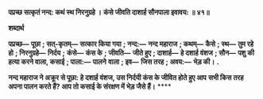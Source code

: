 **पप्रच्छ सत्कृतं नन्द: कथं स्थ निरनुग्रहे ।** **कंसे जीवति दाशार्ह सौनपाला इवावय: ॥ ४१॥** 

**शब्दार्थ** 

**पप्रच्छ—** **पूछा** **; सत्-कृतम्—** **सत्कार किया गया** **; नन्द:—** **नन्द महाराज** **; कथम्—** **कैसे** **; स्थ—** **तुम रहे हो** **; निरनुग्रहे—** **निर्दय** **;** **कंसे—** **कंस के** **; जीवति—** **जीते हुए** **; दाशार्ह—** **हे दशार्ह वंशज** **; सौन—** **पशु की हत्या करने वाला, कसाई** **; पाला:—** **पालने** **वाला** **; इव—** **जिस तरह** **; अवय:—** **भेड़ की।** **.** 

**नन्द महाराज ने अक्रूर से पूछा: हे दशार्ह वंशज, उस निर्दयी कंस के जीवित होते हुए आप** **सभी किस तरह अपना पालन करते हैं? आप तो कसाई के संरक्षण में भेड़ जैसे हैं।** **** 